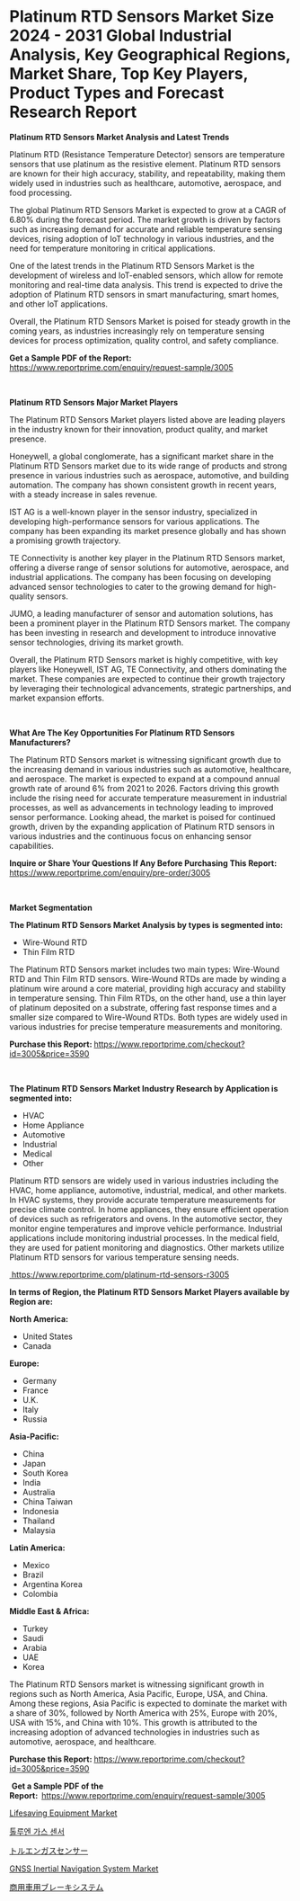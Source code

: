 <p><h1>Platinum RTD Sensors Market Size 2024 - 2031 Global Industrial Analysis, Key Geographical Regions, Market Share, Top Key Players, Product Types and Forecast Research Report</h1></p><p><strong>Platinum RTD Sensors Market Analysis and Latest Trends</strong></p>
<p><p>Platinum RTD (Resistance Temperature Detector) sensors are temperature sensors that use platinum as the resistive element. Platinum RTD sensors are known for their high accuracy, stability, and repeatability, making them widely used in industries such as healthcare, automotive, aerospace, and food processing.</p><p>The global Platinum RTD Sensors Market is expected to grow at a CAGR of 6.80% during the forecast period. The market growth is driven by factors such as increasing demand for accurate and reliable temperature sensing devices, rising adoption of IoT technology in various industries, and the need for temperature monitoring in critical applications.</p><p>One of the latest trends in the Platinum RTD Sensors Market is the development of wireless and IoT-enabled sensors, which allow for remote monitoring and real-time data analysis. This trend is expected to drive the adoption of Platinum RTD sensors in smart manufacturing, smart homes, and other IoT applications.</p><p>Overall, the Platinum RTD Sensors Market is poised for steady growth in the coming years, as industries increasingly rely on temperature sensing devices for process optimization, quality control, and safety compliance.</p></p>
<p><strong>Get a Sample PDF of the Report:&nbsp;</strong> <a href="https://www.reportprime.com/enquiry/request-sample/3005">https://www.reportprime.com/enquiry/request-sample/3005</a></p>
<p>&nbsp;</p>
<p><strong>Platinum RTD Sensors Major Market Players</strong></p>
<p><p>The Platinum RTD Sensors Market players listed above are leading players in the industry known for their innovation, product quality, and market presence. </p><p>Honeywell, a global conglomerate, has a significant market share in the Platinum RTD Sensors market due to its wide range of products and strong presence in various industries such as aerospace, automotive, and building automation. The company has shown consistent growth in recent years, with a steady increase in sales revenue.</p><p>IST AG is a well-known player in the sensor industry, specialized in developing high-performance sensors for various applications. The company has been expanding its market presence globally and has shown a promising growth trajectory.</p><p>TE Connectivity is another key player in the Platinum RTD Sensors market, offering a diverse range of sensor solutions for automotive, aerospace, and industrial applications. The company has been focusing on developing advanced sensor technologies to cater to the growing demand for high-quality sensors.</p><p>JUMO, a leading manufacturer of sensor and automation solutions, has been a prominent player in the Platinum RTD Sensors market. The company has been investing in research and development to introduce innovative sensor technologies, driving its market growth.</p><p>Overall, the Platinum RTD Sensors market is highly competitive, with key players like Honeywell, IST AG, TE Connectivity, and others dominating the market. These companies are expected to continue their growth trajectory by leveraging their technological advancements, strategic partnerships, and market expansion efforts.</p></p>
<p>&nbsp;</p>
<p><strong>What Are The Key Opportunities For Platinum RTD Sensors Manufacturers?</strong></p>
<p><p>The Platinum RTD Sensors market is witnessing significant growth due to the increasing demand in various industries such as automotive, healthcare, and aerospace. The market is expected to expand at a compound annual growth rate of around 6% from 2021 to 2026. Factors driving this growth include the rising need for accurate temperature measurement in industrial processes, as well as advancements in technology leading to improved sensor performance. Looking ahead, the market is poised for continued growth, driven by the expanding application of Platinum RTD sensors in various industries and the continuous focus on enhancing sensor capabilities.</p></p>
<p><strong>Inquire or Share Your Questions If Any Before Purchasing This Report:</strong> <a href="https://www.reportprime.com/enquiry/pre-order/3005">https://www.reportprime.com/enquiry/pre-order/3005</a></p>
<p>&nbsp;</p>
<p><strong>Market Segmentation</strong></p>
<p><strong>The Platinum RTD Sensors Market Analysis by types is segmented into:</strong></p>
<p><ul><li>Wire-Wound RTD</li><li>Thin Film RTD</li></ul></p>
<p><p>The Platinum RTD Sensors market includes two main types: Wire-Wound RTD and Thin Film RTD sensors. Wire-Wound RTDs are made by winding a platinum wire around a core material, providing high accuracy and stability in temperature sensing. Thin Film RTDs, on the other hand, use a thin layer of platinum deposited on a substrate, offering fast response times and a smaller size compared to Wire-Wound RTDs. Both types are widely used in various industries for precise temperature measurements and monitoring.</p></p>
<p><strong>Purchase this Report:&nbsp;</strong><a href="https://www.reportprime.com/checkout?id=3005&price=3590">https://www.reportprime.com/checkout?id=3005&price=3590</a></p>
<p>&nbsp;</p>
<p><strong>The Platinum RTD Sensors Market Industry Research by Application is segmented into:</strong></p>
<p><ul><li>HVAC</li><li>Home Appliance</li><li>Automotive</li><li>Industrial</li><li>Medical</li><li>Other</li></ul></p>
<p><p>Platinum RTD sensors are widely used in various industries including the HVAC, home appliance, automotive, industrial, medical, and other markets. In HVAC systems, they provide accurate temperature measurements for precise climate control. In home appliances, they ensure efficient operation of devices such as refrigerators and ovens. In the automotive sector, they monitor engine temperatures and improve vehicle performance. Industrial applications include monitoring industrial processes. In the medical field, they are used for patient monitoring and diagnostics. Other markets utilize Platinum RTD sensors for various temperature sensing needs.</p></p>
<p><a href="https://www.reportprime.com/platinum-rtd-sensors-r3005">&nbsp;https://www.reportprime.com/platinum-rtd-sensors-r3005</a></p>
<p><strong>In terms of Region, the Platinum RTD Sensors Market Players available by Region are:</strong></p>
<p>
    <p> <strong> North America: </strong>
        <ul>
            <li>United States</li>
            <li>Canada</li>
        </ul>
        </p> 
    <p> <strong> Europe: </strong>
        <ul>
            <li>Germany</li>
            <li>France</li>
            <li>U.K.</li>
            <li>Italy</li>
            <li>Russia</li>
        </ul>
        </p> 
    <p> <strong> Asia-Pacific: </strong>
        <ul>
            <li>China</li>
            <li>Japan</li>
            <li>South Korea</li>
            <li>India</li>
            <li>Australia</li>
            <li>China Taiwan</li>
            <li>Indonesia</li>
            <li>Thailand</li>
            <li>Malaysia</li>
        </ul>
        </p> 
    <p> <strong> Latin America: </strong>
        <ul>
            <li>Mexico</li>
            <li>Brazil</li>
            <li>Argentina Korea</li>
            <li>Colombia</li>
        </ul>
        </p> 
    <p> <strong> Middle East & Africa: </strong>
        <ul>
            <li>Turkey</li>
            <li>Saudi</li>
            <li>Arabia</li>
            <li>UAE</li>
            <li>Korea</li>
        </ul>
    </p>
    </p>
<p><p>The Platinum RTD Sensors market is witnessing significant growth in regions such as North America, Asia Pacific, Europe, USA, and China. Among these regions, Asia Pacific is expected to dominate the market with a share of 30%, followed by North America with 25%, Europe with 20%, USA with 15%, and China with 10%. This growth is attributed to the increasing adoption of advanced technologies in industries such as automotive, aerospace, and healthcare.</p></p>
<p><strong>Purchase this Report: </strong><a href="https://www.reportprime.com/checkout?id=3005&price=3590">https://www.reportprime.com/checkout?id=3005&price=3590</a></p>
<p>&nbsp;<strong>Get a Sample PDF of the Report:&nbsp;&nbsp;</strong><a href="https://www.reportprime.com/enquiry/request-sample/3005">https://www.reportprime.com/enquiry/request-sample/3005</a></p>
<p><strong></strong></p>
<p><p><a href="https://issuu.com/reportprime-2/docs/lifesaving-equipment-market-size-2030.pptx">Lifesaving Equipment Market</a></p><p><a href="https://github.com/Hubertstyenger6685/Market-Research-Report-List-1/blob/main/260177877108.md">톨루엔 가스 센서</a></p><p><a href="https://github.com/dadanedu33/Market-Research-Report-List-1/blob/main/840738577113.md">トルエンガスセンサー</a></p><p><a href="https://github.com/Valeridd446677/Market-Research-Report-List-1/blob/main/gnss-inertial-navigation-system-market.md">GNSS Inertial Navigation System Market</a></p><p><a href="https://github.com/DayanaRunolfsdottir/Market-Research-Report-List-1/blob/main/531697972656.md">商用車用ブレーキシステム</a></p></p>